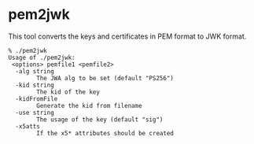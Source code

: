 # pem2jwk
This tool converts the keys and certificates in PEM format to JWK format. 

```
% ./pem2jwk
Usage of ./pem2jwk:
 <options> pemfile1 <pemfile2>
  -alg string
    	The JWA alg to be set (default "PS256")
  -kid string
    	The kid of the key
  -kidFromFile
    	Generate the kid from filename
  -use string
    	The usage of the key (default "sig")
  -x5atts
    	If the x5* attributes should be created
```

